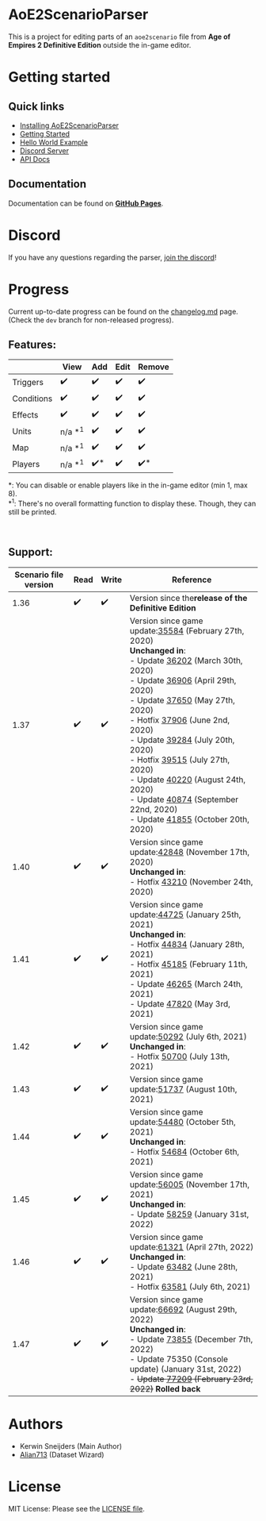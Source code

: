 # AoE2ScenarioParser

This is a project for editing parts of an `aoe2scenario` file from **Age of Empires 2 Definitive Edition** outside
the in-game editor.

# Getting started

[GitHub Pages]: https://ksneijders.github.io/AoE2ScenarioParser/
## Quick links

- [Installing AoE2ScenarioParser](https://ksneijders.github.io/AoE2ScenarioParser/installation/)
- [Getting Started](https://ksneijders.github.io/AoE2ScenarioParser/getting_started/)
- [Hello World Example](https://ksneijders.github.io/AoE2ScenarioParser/hello_world/)
- [Discord Server](https://discord.gg/DRUtmugXT3)
- [API Docs](https://ksneijders.github.io/AoE2ScenarioParser/api_docs/aoe2_scenario/)

## Documentation

Documentation can be found on **[GitHub Pages]**.

# Discord

If you have any questions regarding the parser, [join the discord]!

[join the discord]: https://discord.gg/DRUtmugXT3
# Progress

Current up-to-date progress can be found on the [changelog.md] page. (Check the `dev` branch for non-released progress).

[changelog.md]: https://github.com/KSneijders/AoE2ScenarioParser/blob/dev/CHANGELOG.md
## Features:


|            | View               | Add                 | Edit               | Remove              |
|------------|--------------------|---------------------|--------------------|---------------------|
| Triggers   | :heavy_check_mark: | :heavy_check_mark:  | :heavy_check_mark: | :heavy_check_mark:  |
| Conditions | :heavy_check_mark: | :heavy_check_mark:  | :heavy_check_mark: | :heavy_check_mark:  |
| Effects    | :heavy_check_mark: | :heavy_check_mark:  | :heavy_check_mark: | :heavy_check_mark:  |
| Units      | n/a *<sup>1</sup>  | :heavy_check_mark:  | :heavy_check_mark: | :heavy_check_mark:  |
| Map        | n/a *<sup>1</sup>  | :heavy_check_mark:  | :heavy_check_mark: | :heavy_check_mark:  |
| Players    | n/a *<sup>1</sup>  | :heavy_check_mark:* | :heavy_check_mark: | :heavy_check_mark:* |

*: You can disable or enable players like in the in-game editor (min 1, max 8).  
*<sup>1</sup>: There's no overall formatting function to display these. Though, they can still be printed.

&nbsp;

## Support:


| Scenario file version | Read               | Write              | Reference                                                                                                                                                                                                                                                                                                                                                                                                                                                        |
|-----------------------|--------------------|--------------------|------------------------------------------------------------------------------------------------------------------------------------------------------------------------------------------------------------------------------------------------------------------------------------------------------------------------------------------------------------------------------------------------------------------------------------------------------------------|
| 1.36                  | :heavy_check_mark: | :heavy_check_mark: | Version since the**release of the Definitive Edition**                                                                                                                                                                                                                                                                                                                                                                                                           |
| 1.37                  | :heavy_check_mark: | :heavy_check_mark: | Version since game update:[35584] (February 27th, 2020) <br> **Unchanged in**: <br> - Update [36202] (March 30th, 2020) <br> - Update [36906] (April 29th, 2020) <br> - Update [37650] (May 27th, 2020) <br> - Hotfix [37906] (June 2nd, 2020) <br> - Update [39284] (July 20th, 2020) <br> - Hotfix [39515] (July 27th, 2020) <br> - Update [40220] (August 24th, 2020) <br> - Update [40874] (September 22nd, 2020) <br> - Update [41855] (October 20th, 2020) |
| 1.40                  | :heavy_check_mark: | :heavy_check_mark: | Version since game update:[42848] (November 17th, 2020) <br> **Unchanged in**: <br> - Hotfix [43210] (November 24th, 2020)                                                                                                                                                                                                                                                                                                                                       |
| 1.41                  | :heavy_check_mark: | :heavy_check_mark: | Version since game update:[44725] (January 25th, 2021) <br> **Unchanged in**: <br> - Hotfix [44834] (January 28th, 2021)<br> - Hotfix [45185] (February 11th, 2021)<br> - Update [46265] (March 24th, 2021)<br> - Update [47820] (May 3rd, 2021)                                                                                                                                                                                                                 |
| 1.42                  | :heavy_check_mark: | :heavy_check_mark: | Version since game update:[50292] (July 6th, 2021) <br> **Unchanged in**: <br> - Hotfix [50700] (July 13th, 2021)                                                                                                                                                                                                                                                                                                                                                |
| 1.43                  | :heavy_check_mark: | :heavy_check_mark: | Version since game update:[51737] (August 10th, 2021)                                                                                                                                                                                                                                                                                                                                                                                                            |
| 1.44                  | :heavy_check_mark: | :heavy_check_mark: | Version since game update:[54480] (October 5th, 2021) <br> **Unchanged in**: <br> - Hotfix [54684] (October 6th, 2021)                                                                                                                                                                                                                                                                                                                                           |
| 1.45                  | :heavy_check_mark: | :heavy_check_mark: | Version since game update:[56005] (November 17th, 2021) <br> **Unchanged in**: <br> - Update [58259] (January 31st, 2022)                                                                                                                                                                                                                                                                                                                                        |
| 1.46                  | :heavy_check_mark: | :heavy_check_mark: | Version since game update:[61321] (April 27th, 2022)  <br> **Unchanged in**: <br> - Update [63482] (June 28th, 2021) <br> - Hotfix [63581] (July 6th, 2021)                                                                                                                                                                                                                                                                                                      |
| 1.47                  | :heavy_check_mark: | :heavy_check_mark: | Version since game update:[66692] (August 29th, 2022)  <br> **Unchanged in**: <br> - Update [73855] (December 7th, 2022) <br> - Update 75350 (Console update) (January 31st, 2022) <br> - ~~Update [77209] (February 23rd, 2022)~~ **Rolled back**                                                                                                                                                                                                               |

[35584]: https://www.ageofempires.com/news/aoe2de-update-35584/
[36202]: https://www.ageofempires.com/news/aoe2de-update-36202/
[36906]: https://www.ageofempires.com/news/aoe2de-update-36906/
[37650]: https://www.ageofempires.com/news/aoe2de-update-37650/
[37906]: https://www.ageofempires.com/news/aoe2de-hotfix-37906/
[39284]: https://www.ageofempires.com/news/aoe2de-update-39284/
[39515]: https://www.ageofempires.com/news/aoe2de-hotfix-39515/
[40220]: https://www.ageofempires.com/news/aoe2de-update-40220/
[40874]: https://www.ageofempires.com/news/aoe2de-update-40874/
[41855]: https://www.ageofempires.com/news/aoe2de-update-41855/
[42848]: https://www.ageofempires.com/news/aoe2de-update-42848/
[43210]: https://www.ageofempires.com/news/aoe2de-hotfix-43210/
[44725]: https://www.ageofempires.com/news/aoeiide-update-44725/
[44834]: https://www.ageofempires.com/news/aoeiide-update-44725/#hotfix-44834
[45185]: https://www.ageofempires.com/news/aoe2de-hotfix-45185/
[46265]: https://www.ageofempires.com/news/aoe2de-update-46295/
[47820]: https://www.ageofempires.com/news/aoe2de-update-47820/
[50292]: https://www.ageofempires.com/news/aoe2de-update-50292/
[50700]: https://www.ageofempires.com/news/aoe2de-update-50292/#hotfix-50700
[51737]: https://www.ageofempires.com/news/aoeiide-update-51737/
[54480]: https://www.ageofempires.com/news/aoeii-de-update-54480/
[54684]: https://www.ageofempires.com/news/aoeii-de-update-54480/#hotfix-54684
[56005]: https://www.ageofempires.com/news/aoeii_de_update_56005/
[58259]: https://www.ageofempires.com/news/aoe-ii-de-update-58259/
[61321]: https://www.ageofempires.com/news/age-of-empires-ii-definitive-edition-update-61321/
[63482]: https://www.ageofempires.com/news/age-of-empires-ii-definitive-edition-update-63482/
[63581]: https://www.ageofempires.com/news/age-of-empires-ii-definitive-edition-update-63482#Hotfix-63581
[66692]: https://www.ageofempires.com/news/age-of-empires-ii-definitive-edition-update-66692/
[73855]: https://www.ageofempires.com/news/age-of-empires-ii-definitive-edition-update-73855/
[77209]: https://www.ageofempires.com/news/age-of-empires-ii-update-77209/

# Authors

- Kerwin Sneijders (Main Author)
- [Alian713](https://github.com/Divy1211) (Dataset Wizard)

# License

MIT License: Please see the [LICENSE file].

[license file]: https://github.com/KSneijders/AoE2ScenarioParser/blob/dev/LICENSE
